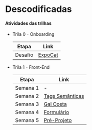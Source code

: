 # Descodificadas
#### Atividades das trilhas


- Trila 0 - Onboarding

    | Etapa | Link |
    | ------ | ------ |
    | Desafio | [ExpoCat][T0DF] |

- Trila 1 - Front-End

    | Etapa | Link |
    | ------ | ------ |
    | Semana 1 | - |
    | Semana 2 | [Tags Semânticas][T1S2] |
    | Semana 3 | [Gal Costa][T1S3] |
    | Semana 4 | [Formulário][T1S4] |
    | Semana 5 | [Pré-Projeto][T1S5] |

[//]: #

   [T0DF]: <https://luanalucia.github.io/Descodificadas/Desafio-Onboarding/>
   [T1S2]: <https://luanalucia.github.io/Descodificadas/Trilha-1/Semana-2/>
   [T1S3]: <https://luanalucia.github.io/Descodificadas/Trilha-1/Semana-2/>
   [T1S4]: <https://luanalucia.github.io/Descodificadas/Trilha-1/Semana-2/>
   [T1S5]: <https://luanalucia.github.io/Descodificadas/Trilha-1/Semana-2/>
